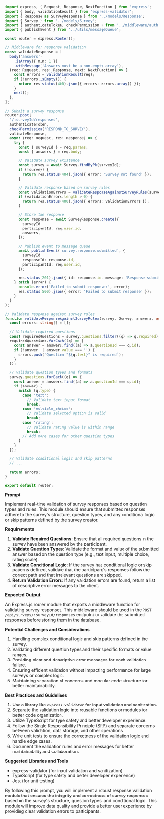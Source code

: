 ```typescript
import express, { Request, Response, NextFunction } from 'express';
import { body, validationResult } from 'express-validator';
import { Response as SurveyResponse } from '../models/Response';
import { Survey } from '../models/Survey';
import { authenticateToken, checkPermission } from '../middleware/auth';
import { publishEvent } from '../utils/messageQueue';

const router = express.Router();

// Middleware for response validation
const validateResponse = [
  body('answers')
    .isArray({ min: 1 })
    .withMessage('Answers must be a non-empty array'),
  (req: Request, res: Response, next: NextFunction) => {
    const errors = validationResult(req);
    if (!errors.isEmpty()) {
      return res.status(400).json({ errors: errors.array() });
    }
    next();
  },
];

// Submit a survey response
router.post(
  '/:surveyId/responses',
  authenticateToken,
  checkPermission('RESPOND_TO_SURVEY'),
  validateResponse,
  async (req: Request, res: Response) => {
    try {
      const { surveyId } = req.params;
      const { answers } = req.body;

      // Validate survey existence
      const survey = await Survey.findByPk(surveyId);
      if (!survey) {
        return res.status(404).json({ error: 'Survey not found' });
      }

      // Validate response based on survey rules
      const validationErrors = validateResponseAgainstSurveyRules(survey, answers);
      if (validationErrors.length > 0) {
        return res.status(400).json({ errors: validationErrors });
      }

      // Store the response
      const response = await SurveyResponse.create({
        surveyId,
        participantId: req.user.id,
        answers,
      });

      // Publish event to message queue
      await publishEvent('survey.response.submitted', {
        surveyId,
        responseId: response.id,
        participantId: req.user.id,
      });

      res.status(201).json({ id: response.id, message: 'Response submitted successfully' });
    } catch (error) {
      console.error('Failed to submit response:', error);
      res.status(500).json({ error: 'Failed to submit response' });
    }
  }
);

// Validate response against survey rules
function validateResponseAgainstSurveyRules(survey: Survey, answers: any[]): string[] {
  const errors: string[] = [];

  // Validate required questions
  const requiredQuestions = survey.questions.filter((q) => q.required);
  requiredQuestions.forEach((q) => {
    const answer = answers.find((a) => a.questionId === q.id);
    if (!answer || answer.value === '') {
      errors.push(`Question "${q.text}" is required`);
    }
  });

  // Validate question types and formats
  survey.questions.forEach((q) => {
    const answer = answers.find((a) => a.questionId === q.id);
    if (answer) {
      switch (q.type) {
        case 'text':
          // Validate text input format
          break;
        case 'multiple_choice':
          // Validate selected option is valid
          break;
        case 'rating':
          // Validate rating value is within range
          break;
        // Add more cases for other question types
      }
    }
  });

  // Validate conditional logic and skip patterns
  // ...

  return errors;
}

export default router;
```

**Prompt**

Implement real-time validation of survey responses based on question types and rules. This module should ensure that submitted responses adhere to the survey's structure, question types, and any conditional logic or skip patterns defined by the survey creator.

**Requirements**

1. **Validate Required Questions**: Ensure that all required questions in the survey have been answered by the participant.
2. **Validate Question Types**: Validate the format and value of the submitted answer based on the question type (e.g., text input, multiple choice, rating scale).
3. **Validate Conditional Logic**: If the survey has conditional logic or skip patterns defined, validate that the participant's responses follow the correct path and that irrelevant questions are skipped.
4. **Return Validation Errors**: If any validation errors are found, return a list of descriptive error messages to the client.

**Expected Output**

An Express.js router module that exports a middleware function for validating survey responses. This middleware should be used in the `POST /api/surveys/:surveyId/responses` endpoint to validate the submitted responses before storing them in the database.

**Potential Challenges and Considerations**

1. Handling complex conditional logic and skip patterns defined in the survey.
2. Validating different question types and their specific formats or value ranges.
3. Providing clear and descriptive error messages for each validation failure.
4. Ensuring efficient validation without impacting performance for large surveys or complex logic.
5. Maintaining separation of concerns and modular code structure for better maintainability.

**Best Practices and Guidelines**

1. Use a library like `express-validator` for input validation and sanitization.
2. Separate the validation logic into reusable functions or modules for better code organization.
3. Utilize TypeScript for type safety and better developer experience.
4. Follow the Single Responsibility Principle (SRP) and separate concerns between validation, data storage, and other operations.
5. Write unit tests to ensure the correctness of the validation logic and handle edge cases.
6. Document the validation rules and error messages for better maintainability and collaboration.

**Suggested Libraries and Tools**

- express-validator (for input validation and sanitization)
- TypeScript (for type safety and better developer experience)
- Jest (for unit testing)

By following this prompt, you will implement a robust response validation module that ensures the integrity and correctness of survey responses based on the survey's structure, question types, and conditional logic. This module will improve data quality and provide a better user experience by providing clear validation errors to participants.